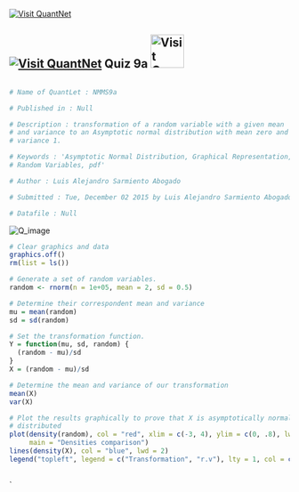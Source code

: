 [<img src="https://github.com/QuantLet/Styleguide-and-Validation-procedure/blob/master/pictures/banner.png" alt="Visit QuantNet">](http://quantlet.de/index.php?p=info)

## [<img src="https://github.com/QuantLet/Styleguide-and-Validation-procedure/blob/master/pictures/qloqo.png" alt="Visit QuantNet">](http://quantlet.de/) **Quiz 9a** [<img src="https://github.com/QuantLet/Styleguide-and-Validation-procedure/blob/master/pictures/QN2.png" width="60" alt="Visit QuantNet 2.0">](http://quantlet.de/d3/ia)

```yaml

# Name of QuantLet : NMMS9a

# Published in : Null

# Description : transformation of a random variable with a given mean
# and variance to an Asymptotic normal distribution with mean zero and
# variance 1.

# Keywords : 'Asymptotic Normal Distribution, Graphical Representation,
# Random Variables, pdf'

# Author : Luis Alejandro Sarmiento Abogado

# Submitted : Tue, December 02 2015 by Luis Alejandro Sarmiento Abogado

# Datafile : Null
```
![Q_image](https://cloud.githubusercontent.com/assets/15620386/11501374/e1df06d0-9833-11e5-95ff-c315ddf32885.png)

```r
# Clear graphics and data
graphics.off()
rm(list = ls())

# Generate a set of random variables.
random <- rnorm(n = 1e+05, mean = 2, sd = 0.5)

# Determine their correspondent mean and variance
mu = mean(random)
sd = sd(random)

# Set the transformation function.
Y = function(mu, sd, random) {
  (random - mu)/sd
}
X = (random - mu)/sd

# Determine the mean and variance of our transformation
mean(X)
var(X)

# Plot the results graphically to prove that X is asymptotically normal
# distributed
plot(density(random), col = "red", xlim = c(-3, 4), ylim = c(0, .8), lwd = 2, 
     main = "Densities comparison")
lines(density(X), col = "blue", lwd = 2)
legend("topleft", legend = c("Transformation", "r.v"), lty = 1, col = c("blue", 
                                                                        "red"), cex = 0.9)

```




`


